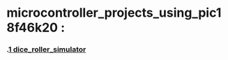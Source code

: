 # microcontroller_projects_using_pic18f46k20 :
### \.[1 dice_roller_simulator](https://github.com/marwan-nabil-embedded/microcontroller_projects/blob/main/dice_roller_simulator.c)
